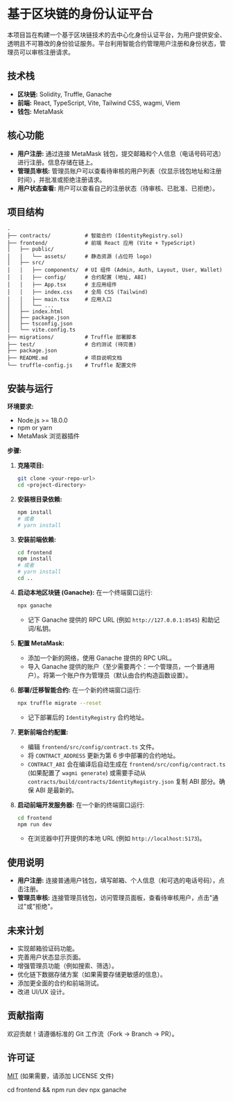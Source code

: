 # 基于区块链的身份认证平台

本项目旨在构建一个基于区块链技术的去中心化身份认证平台，为用户提供安全、透明且不可篡改的身份验证服务。平台利用智能合约管理用户注册和身份状态，管理员可以审核注册请求。

## 技术栈

*   **区块链:** Solidity, Truffle, Ganache
*   **前端:** React, TypeScript, Vite, Tailwind CSS, wagmi, Viem
*   **钱包:** MetaMask

## 核心功能

*   **用户注册:** 通过连接 MetaMask 钱包，提交邮箱和个人信息（电话号码可选）进行注册。信息存储在链上。
*   **管理员审核:** 管理员账户可以查看待审核的用户列表（仅显示钱包地址和注册时间），并批准或拒绝注册请求。
*   **用户状态查看:** 用户可以查看自己的注册状态（待审核、已批准、已拒绝）。

## 项目结构

```
.
├── contracts/           # 智能合约 (IdentityRegistry.sol)
├── frontend/            # 前端 React 应用 (Vite + TypeScript)
│   ├── public/
│   │   └── assets/      # 静态资源 (占位符 logo)
│   ├── src/
│   │   ├── components/  # UI 组件 (Admin, Auth, Layout, User, Wallet)
│   │   ├── config/      # 合约配置 (地址, ABI)
│   │   ├── App.tsx      # 主应用组件
│   │   ├── index.css    # 全局 CSS (Tailwind)
│   │   ├── main.tsx     # 应用入口
│   │   └── ...
│   ├── index.html
│   ├── package.json
│   ├── tsconfig.json
│   └── vite.config.ts
├── migrations/          # Truffle 部署脚本
├── test/                # 合约测试 (待完善)
├── package.json
├── README.md            # 项目说明文档
└── truffle-config.js    # Truffle 配置文件
```

## 安装与运行

**环境要求:**

*   Node.js >= 18.0.0
*   npm or yarn
*   MetaMask 浏览器插件

**步骤:**

1.  **克隆项目:**
    ```bash
    git clone <your-repo-url>
    cd <project-directory>
    ```

2.  **安装根目录依赖:**
    ```bash
    npm install
    # 或者
    # yarn install
    ```

3.  **安装前端依赖:**
    ```bash
    cd frontend
    npm install
    # 或者
    # yarn install
    cd .. 
    ```

4.  **启动本地区块链 (Ganache):**
    在一个终端窗口运行:
    ```bash
    npx ganache
    ```
    *   记下 Ganache 提供的 RPC URL (例如 `http://127.0.0.1:8545`) 和助记词/私钥。

5.  **配置 MetaMask:**
    *   添加一个新的网络，使用 Ganache 提供的 RPC URL。
    *   导入 Ganache 提供的账户（至少需要两个：一个管理员，一个普通用户）。将第一个账户作为管理员（默认由合约构造函数设置）。

6.  **部署/迁移智能合约:**
    在一个新的终端窗口运行:
    ```bash
    npx truffle migrate --reset
    ```
    *   记下部署后的 `IdentityRegistry` 合约地址。

7.  **更新前端合约配置:**
    *   编辑 `frontend/src/config/contract.ts` 文件。
    *   将 `CONTRACT_ADDRESS` 更新为第 6 步中部署的合约地址。
    *   `CONTRACT_ABI` 会在编译后自动生成在 `frontend/src/config/contract.ts` (如果配置了 `wagmi generate`) 或需要手动从 `contracts/build/contracts/IdentityRegistry.json` 复制 ABI 部分。确保 ABI 是最新的。

8.  **启动前端开发服务器:**
    在一个新的终端窗口运行:
    ```bash
    cd frontend
    npm run dev
    ```
    *   在浏览器中打开提供的本地 URL (例如 `http://localhost:5173`)。

## 使用说明

*   **用户注册:** 连接普通用户钱包，填写邮箱、个人信息（和可选的电话号码），点击注册。
*   **管理员审核:** 连接管理员钱包，访问管理员面板，查看待审核用户，点击"通过"或"拒绝"。

## 未来计划

*   实现邮箱验证码功能。
*   完善用户状态显示页面。
*   增强管理员功能（例如搜索、筛选）。
*   优化链下数据存储方案（如果需要存储更敏感的信息）。
*   添加更全面的合约和前端测试。
*   改进 UI/UX 设计。

## 贡献指南

欢迎贡献！请遵循标准的 Git 工作流（Fork -> Branch -> PR）。

## 许可证

[MIT](./LICENSE) (如果需要，请添加 LICENSE 文件) 


cd frontend && npm run dev
npx ganache